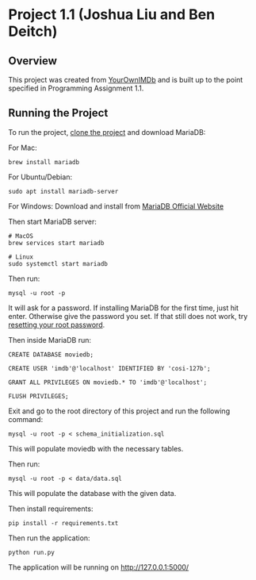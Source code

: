# Project 1.1 (Joshua Liu and Ben Deitch)

## Overview

This project was created from [YourOwnIMDb](https://github.com/SSD-Brandeis/YourOwnIMDb) and is built up to the point specified in Programming Assignment 1.1.

## Running the Project

To run the project, [clone the project](https://docs.github.com/en/repositories/creating-and-managing-repositories/cloning-a-repository) and download MariaDB:

For Mac:

```
brew install mariadb
```

For Ubuntu/Debian:

```
sudo apt install mariadb-server
```

For Windows:
Download and install from [MariaDB Official Website](https://mariadb.org/)

Then start MariaDB server:

```
# MacOS
brew services start mariadb

# Linux
sudo systemctl start mariadb
```

Then run:

```
mysql -u root -p
```
It will ask for a password. If installing MariaDB for the first time, just hit enter. Otherwise give the password you set. If that still does not work, try [resetting your root password](https://www.digitalocean.com/community/tutorials/how-to-reset-your-mysql-or-mariadb-root-password).

Then inside MariaDB run:

```
CREATE DATABASE moviedb;

CREATE USER 'imdb'@'localhost' IDENTIFIED BY 'cosi-127b';

GRANT ALL PRIVILEGES ON moviedb.* TO 'imdb'@'localhost';

FLUSH PRIVILEGES;
```

Exit and go to the root directory of this project and run the following command:

```
mysql -u root -p < schema_initialization.sql
```

This will populate moviedb with the necessary tables.

Then run:

```
mysql -u root -p < data/data.sql
```

This will populate the database with the given data.

Then install requirements:

```
pip install -r requirements.txt
```

Then run the application:

```
python run.py
```

The application will be running on http://127.0.0.1:5000/
